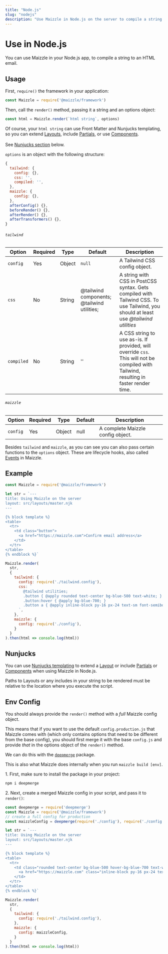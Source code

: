 ```yaml
---
title: "Node.js"
slug: "nodejs"
description: "Use Maizzle in Node.js on the server to compile a string to an HTML email, styled with Tailwind CSS"
---
```


# Use in Node.js

You can use Maizzle in your Node.js app, to compile a string to an HTML email.

## Usage

First, `require()` the framework in your application:

```js
const Maizzle = require('@maizzle/framework')
```

Then, call the `render()` method, passing it a string and an options object:

```js
const html = Maizzle.render(`html string`, options)
```

<div class="bg-gray-100 border-l-4 border-gradient-b-ocean-light p-4 mb-4 text-md" role="alert">
  <div class="text-gray-600">Of course, your <code class="shiki-inline">html string</code> can use Front Matter and Nunjucks templating, so you can extend <a href="/docs/layouts/">Layouts</a>, include <a href="/docs/partials/">Partials</a>, or use <a href="/docs/components/">Components</a>. 
  <br><br>See <a href="#nunjucks">Nunjucks section</a> below.</div>
</div>

`options` is an object with the following structure:

```js
{
  tailwind: {
    config: {},
    css: '',
    compiled: '',
  },
  maizzle: {
    config: {},
  },
  afterConfig() {},
  beforeRender() {},
  afterRender() {},
  afterTransformers() {},
}
```

###### `tailwind`

| Option | Required | Type | Default | Description |
| --- | --- | --- | --- | --- |
| `config` | Yes | Object | `null` | A Tailwind CSS config object. |
| `css` | No | String | @tailwind components; @tailwind utilities; | A string with CSS in PostCSS syntax. Gets compiled with Tailwind CSS. To use Tailwind, you should at least use _@tailwind utilities_ |
| `compiled` | No | String | '' | A CSS string to use as-is. If provided, will override `css`. This will not be compiled with Tailwind, resulting in faster render time. |

###### `maizzle`

| Option | Required | Type | Default | Description |
| --- | --- | --- | --- | --- |
| `config` | Yes | Object | null | A complete Maizzle config object. |

Besides `tailwind` and `maizzle`, as you can see you can also pass certain functions to the `options` object. These are lifecycle hooks, also called [Events](/docs/events/) in Maizzle.

## Example

```js
const Maizzle = require('@maizzle/framework')

let str = `---
title: Using Maizzle on the server
layout: src/layouts/master.njk
---

{% block template %}
<table>
  <tr>
    <td class="button">
      <a href="https://maizzle.com">Confirm email address</a>
    </td>
  </tr>
</table>
{% endblock %}`

Maizzle.render(
  str,
  {
    tailwind: {
      config: require('./tailwind.config'),
      css: `
        @tailwind utilities;
        .button { @apply rounded text-center bg-blue-500 text-white; }
        .button:hover { @apply bg-blue-700; }
        .button a { @apply inline-block py-16 px-24 text-sm font-semibold no-underline text-white; }
      `,
    },
    maizzle: {
      config: require('./config'),
    }
  }
).then(html => console.log(html))
```

## Nunjucks

You can use [Nunjucks templating](https://mozilla.github.io/nunjucks/templating.html) to extend a [Layout](/docs/layouts/) or include [Partials](/docs/partials/) or [Components](/docs/components/) when using Maizzle in Node.js.

<div class="bg-gray-100 border-l-4 border-gradient-b-red-dark p-4 mb-4 text-md" role="alert">
  <div class="text-gray-600">Paths to Layouts or any includes in your string to be rendered must be relative to the location where you execute the script.</div>
</div>

## Env Config

You should always provide the `render()` method with a _full_ Maizzle config object.

This means that if you want to use the default `config.production.js` that Maizzle comes with (which only contains options that need to be different from the base config), you should first merge it with the base `config.js` and provide _that_ in the options object of the `render()` method.

We can do this with the [`deepmerge`](https://www.npmjs.com/package/deepmerge) package.

<div class="bg-gray-100 border-l-4 border-gradient-b-ocean-light p-4 mb-4 text-md" role="alert">
  <div class="text-gray-600">This is also what Maizzle does internally when you run <code class="shiki-inline">maizzle build [env]</code>.</div>
</div>

1\. First, make sure to install the package in your project:

```sh
npm i deepmerge
```

2\. Next, create a merged Maizzle config in your script, and pass it to `render()`:

```js
const deepmerge = require('deepmerge')
const Maizzle = require('@maizzle/framework')
// create a full config for production
const maizzleConfig = deepmerge(require('./config'), require('./config.production'))

let str = `---
title: Using Maizzle on the server
layout: src/layouts/master.njk
---

{% block template %}
<table>
  <tr>
    <td class="rounded text-center bg-blue-500 hover-bg-blue-700 text-white">
      <a href="https://maizzle.com" class="inline-block py-16 px-24 text-sm font-semibold no-underline text-white">Confirm email address</a>
    </td>
  </tr>
</table>
{% endblock %}`

Maizzle.render(
  str,
  {
    tailwind: {
      config: require('./tailwind.config'),
    },
    maizzle: {
      config: maizzleConfig,
    }
  }
).then(html => console.log(html))
```
